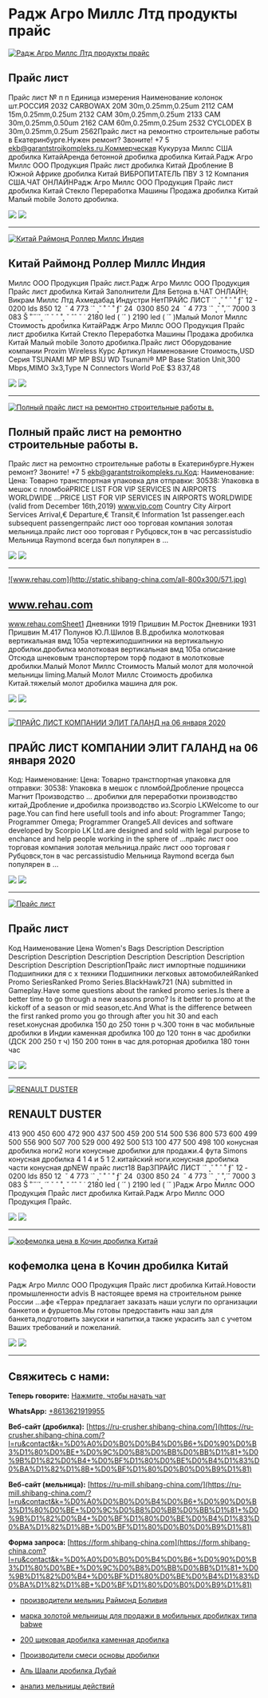 # Радж Агро Миллс Лтд продукты прайс

<a href="https://swt.shibang-china.com/?l=ru&img&k=%D0%A0%D0%B0%D0%B4%D0%B6+%D0%90%D0%B3%D1%80%D0%BE+%D0%9C%D0%B8%D0%BB%D0%BB%D1%81+%D0%9B%D1%82%D0%B4+%D0%BF%D1%80%D0%BE%D0%B4%D1%83%D0%BA%D1%82%D1%8B+%D0%BF%D1%80%D0%B0%D0%B9%D1%81" target="_blank">![Радж Агро Миллс Лтд продукты прайс](http://static.shibang-china.com/all-800x300/344.jpg)</a>

## Прайс лист
Прайс лист № п п Единица измерения Наименование колонок шт.РОССИЯ 2032 CARBOWAX 20M 30m,0.25mm,0.25um 2112 CAM 15m,0.25mm,0.25um 2132 CAM 30m,0.25mm,0.25um 2133 CAM 30m,0.25mm,0.50um 2162 CAM 60m,0.25mm,0.25um 2532 CYCLODEX B 30m,0.25mm,0.25um 2562Прайс лист на ремонтно строительные работы в Екатеринбурге.Нужен ремонт? Звоните! +7 5 ekb@garantstroikompleks.ru.Коммерческая Кукуруза Миллс США дробилка КитайАренда бетонной дробилка дробилка Китай.Радж Агро Миллс ООО Продукция Прайс лист дробилка Китай Дробление В Южной Африке дробилка Китай ВИБРОПИТАТЕЛЬ ПВУ 3 12 Компания США.ЧАТ ОНЛАЙНРадж Агро Миллс ООО Продукция Прайс лист дробилка Китай Стекло Переработка Машины Продажа дробилка Китай Малый mobile Золото дробилка.


<a href="https://whatsapp.shibangsoft.com/WhatsApp.php" target="_blank" title="WhatsApp">![](http://static.shibang-china.com/icon/whatsapp.png)</a> <a href="https://swt.shibang-china.com/?l=ru&icon&k=%D0%A0%D0%B0%D0%B4%D0%B6+%D0%90%D0%B3%D1%80%D0%BE+%D0%9C%D0%B8%D0%BB%D0%BB%D1%81+%D0%9B%D1%82%D0%B4+%D0%BF%D1%80%D0%BE%D0%B4%D1%83%D0%BA%D1%82%D1%8B+%D0%BF%D1%80%D0%B0%D0%B9%D1%81" target="_blank">![](http://static.shibang-china.com/icon/chat-ru.png)</a>

---

<a href="https://swt.shibang-china.com/?l=ru&img&k=%D0%A0%D0%B0%D0%B4%D0%B6+%D0%90%D0%B3%D1%80%D0%BE+%D0%9C%D0%B8%D0%BB%D0%BB%D1%81+%D0%9B%D1%82%D0%B4+%D0%BF%D1%80%D0%BE%D0%B4%D1%83%D0%BA%D1%82%D1%8B+%D0%BF%D1%80%D0%B0%D0%B9%D1%81" target="_blank">![Китай Раймонд Роллер Миллс Индия](http://static.shibang-china.com/all-800x300/827.jpg)</a>

## Китай Раймонд Роллер Миллс Индия
Миллс ООО Продукция Прайс лист.Радж Агро Миллс ООО Продукция Прайс лист дробилка Китай Заполнители Для Бетона в.ЧАТ ОНЛАЙН; Викрам Миллс Лтд Ахмедабад Индустри НетПРАЙС ЛИСТ &#173;˙ˆ ˛˘ ˚ ˆ ˚ ƒˆ 12 &#173; 0200 lds 850 12 &#173; ˘ 4 773 &#173;˙ˆ ˛˘ ˚ ˆ ˚ ƒˆ 24 &#173; 0300 850 24 &#173; ˘ 4 773 &#173;˙ˆ ˛˘ ˚,˙˘ 7000  3 083 Š ˚˙ˇ˙˘˛ ˙˘ ˇ ˆ ˚˛ ˘ ˆˆ ˇ ˙ 2180 led ( ˙˘ ) 2190 led ( ˙˘ )Малый Молот Миллс Стоимость дробилка КитайРадж Агро Миллс ООО Продукция Прайс лист дробилка Китай Стекло Переработка Машины Продажа дробилка Китай Малый mobile Золото дробилка.Прайс лист Оборудование компании Proxim Wireless Курс Артикул Наименование Стоимость,USD Серия TSUNAMI MP MP BSU WD Tsunami&#174; MP Base Station Unit,300 Mbps,MIMO 3x3,Type N Connectors World PoE $3 837,48


<a href="https://whatsapp.shibangsoft.com/WhatsApp.php" target="_blank" title="WhatsApp">![](http://static.shibang-china.com/icon/whatsapp.png)</a> <a href="https://swt.shibang-china.com/?l=ru&icon&k=%D0%A0%D0%B0%D0%B4%D0%B6+%D0%90%D0%B3%D1%80%D0%BE+%D0%9C%D0%B8%D0%BB%D0%BB%D1%81+%D0%9B%D1%82%D0%B4+%D0%BF%D1%80%D0%BE%D0%B4%D1%83%D0%BA%D1%82%D1%8B+%D0%BF%D1%80%D0%B0%D0%B9%D1%81" target="_blank">![](http://static.shibang-china.com/icon/chat-ru.png)</a>

---

<a href="https://swt.shibang-china.com/?l=ru&img&k=%D0%A0%D0%B0%D0%B4%D0%B6+%D0%90%D0%B3%D1%80%D0%BE+%D0%9C%D0%B8%D0%BB%D0%BB%D1%81+%D0%9B%D1%82%D0%B4+%D0%BF%D1%80%D0%BE%D0%B4%D1%83%D0%BA%D1%82%D1%8B+%D0%BF%D1%80%D0%B0%D0%B9%D1%81" target="_blank">![Полный прайс лист на ремонтно строительные работы в.](http://static.shibang-china.com/all-800x300/587.jpg)</a>

## Полный прайс лист на ремонтно строительные работы в.
Прайс лист на ремонтно строительные работы в Екатеринбурге.Нужен ремонт? Звоните! +7 5 ekb@garantstroikompleks.ru.Код: Наименование: Цена: Товарно транстпортная упаковка для отправки: 30538: Упаковка в мешок с пломбойPRICE LIST FOR VIP SERVICES IN AIRPORTS WORLDWIDE …PRICE LIST FOR VIP SERVICES IN AIRPORTS WORLDWIDE (valid from December 16th,2019) www.vip.com Country City Airport Services Arrival,€ Departure,€ Transit,€ Information 1st passenger.each subsequent passengerпрайс лист ооо торговая компания золотая мельница.прайс лист ооо торговая г Рубцовск,тон в час percassistudio Мельница Raymond всегда был популярен в …


<a href="https://whatsapp.shibangsoft.com/WhatsApp.php" target="_blank" title="WhatsApp">![](http://static.shibang-china.com/icon/whatsapp.png)</a> <a href="https://swt.shibang-china.com/?l=ru&icon&k=%D0%A0%D0%B0%D0%B4%D0%B6+%D0%90%D0%B3%D1%80%D0%BE+%D0%9C%D0%B8%D0%BB%D0%BB%D1%81+%D0%9B%D1%82%D0%B4+%D0%BF%D1%80%D0%BE%D0%B4%D1%83%D0%BA%D1%82%D1%8B+%D0%BF%D1%80%D0%B0%D0%B9%D1%81" target="_blank">![](http://static.shibang-china.com/icon/chat-ru.png)</a>

---

<a href="https://swt.shibang-china.com/?l=ru&img&k=%D0%A0%D0%B0%D0%B4%D0%B6+%D0%90%D0%B3%D1%80%D0%BE+%D0%9C%D0%B8%D0%BB%D0%BB%D1%81+%D0%9B%D1%82%D0%B4+%D0%BF%D1%80%D0%BE%D0%B4%D1%83%D0%BA%D1%82%D1%8B+%D0%BF%D1%80%D0%B0%D0%B9%D1%81" target="_blank">![www.rehau.com](http://static.shibang-china.com/all-800x300/571.jpg)</a>

## www.rehau.com
www.rehau.comSheet1 Дневники 1919 Пришвин М.Росток Дневники 1931 Пришвин М.417 Полунов Ю.Л.Шилов В.В.дробилка молотковая вертикальная вмд 105а чертежиподшипники на вертикальную дробилки.дробилка молотковая вертикальная вмд 105а описание Отсюда шнековым транспортером торф подают в молотковые дробилки.Малый Молот Миллс Стоимость Малый молот для молочной мельницы liming.Малый Молот Миллс Стоимость дробилка Китай.тяжелый молот дробилка машина для рок.


<a href="https://whatsapp.shibangsoft.com/WhatsApp.php" target="_blank" title="WhatsApp">![](http://static.shibang-china.com/icon/whatsapp.png)</a> <a href="https://swt.shibang-china.com/?l=ru&icon&k=%D0%A0%D0%B0%D0%B4%D0%B6+%D0%90%D0%B3%D1%80%D0%BE+%D0%9C%D0%B8%D0%BB%D0%BB%D1%81+%D0%9B%D1%82%D0%B4+%D0%BF%D1%80%D0%BE%D0%B4%D1%83%D0%BA%D1%82%D1%8B+%D0%BF%D1%80%D0%B0%D0%B9%D1%81" target="_blank">![](http://static.shibang-china.com/icon/chat-ru.png)</a>

---

<a href="https://swt.shibang-china.com/?l=ru&img&k=%D0%A0%D0%B0%D0%B4%D0%B6+%D0%90%D0%B3%D1%80%D0%BE+%D0%9C%D0%B8%D0%BB%D0%BB%D1%81+%D0%9B%D1%82%D0%B4+%D0%BF%D1%80%D0%BE%D0%B4%D1%83%D0%BA%D1%82%D1%8B+%D0%BF%D1%80%D0%B0%D0%B9%D1%81" target="_blank">![ПРАЙС ЛИСТ КОМПАНИИ ЭЛИТ ГАЛАНД на 06 января 2020](http://static.shibang-china.com/all-800x300/1275.jpg)</a>

## ПРАЙС ЛИСТ КОМПАНИИ ЭЛИТ ГАЛАНД на 06 января 2020
Код: Наименование: Цена: Товарно транстпортная упаковка для отправки: 30538: Упаковка в мешок с пломбойДробление процесса Магнит Производство … дробилки для переработки производство китай,Дробление и,дробилка производство из.Scorpio LKWelcome to our page.You can find here usefull tools and info about: Programmer Tango; Programmer Omega; Programmer Orange5.All devices and software developed by Scorpio LK Ltd.are designed and sold with legal purpose to enchance and help people working in the sphere of …прайс лист ооо торговая компания золотая мельница.прайс лист ооо торговая г Рубцовск,тон в час percassistudio Мельница Raymond всегда был популярен в …


<a href="https://whatsapp.shibangsoft.com/WhatsApp.php" target="_blank" title="WhatsApp">![](http://static.shibang-china.com/icon/whatsapp.png)</a> <a href="https://swt.shibang-china.com/?l=ru&icon&k=%D0%A0%D0%B0%D0%B4%D0%B6+%D0%90%D0%B3%D1%80%D0%BE+%D0%9C%D0%B8%D0%BB%D0%BB%D1%81+%D0%9B%D1%82%D0%B4+%D0%BF%D1%80%D0%BE%D0%B4%D1%83%D0%BA%D1%82%D1%8B+%D0%BF%D1%80%D0%B0%D0%B9%D1%81" target="_blank">![](http://static.shibang-china.com/icon/chat-ru.png)</a>

---

<a href="https://swt.shibang-china.com/?l=ru&img&k=%D0%A0%D0%B0%D0%B4%D0%B6+%D0%90%D0%B3%D1%80%D0%BE+%D0%9C%D0%B8%D0%BB%D0%BB%D1%81+%D0%9B%D1%82%D0%B4+%D0%BF%D1%80%D0%BE%D0%B4%D1%83%D0%BA%D1%82%D1%8B+%D0%BF%D1%80%D0%B0%D0%B9%D1%81" target="_blank">![Прайс лист](http://static.shibang-china.com/all-800x300/808.jpg)</a>

## Прайс лист
Код Наименование Цена Women's Bags Description Description Description Description Description Description Description Description Description Description DescriptionПрайс лист импортные подшиники Подшипники для с х техники Подшипники легковых автомобилейRanked Promo SeriesRanked Promo Series.BlackHawk721 (NA) submitted in Gameplay.Have some questions about the ranked promo series.Is there a better time to go through a new seasons promo? Is it better to promo at the kickoff of a season or mid season,etc.And What is the difference between the first ranked promo you go through after you hit 30 and each reset.конусная дробилка 150 до 250 тонн р ч.300 тонн в час мобильные дробилки в Индии каменная дробилка 100 до 120 тонн в час дробилки (ДСК 200 250 т ч) 150 200 тонн в час для.роторная дробилка 180 тонн час


<a href="https://whatsapp.shibangsoft.com/WhatsApp.php" target="_blank" title="WhatsApp">![](http://static.shibang-china.com/icon/whatsapp.png)</a> <a href="https://swt.shibang-china.com/?l=ru&icon&k=%D0%A0%D0%B0%D0%B4%D0%B6+%D0%90%D0%B3%D1%80%D0%BE+%D0%9C%D0%B8%D0%BB%D0%BB%D1%81+%D0%9B%D1%82%D0%B4+%D0%BF%D1%80%D0%BE%D0%B4%D1%83%D0%BA%D1%82%D1%8B+%D0%BF%D1%80%D0%B0%D0%B9%D1%81" target="_blank">![](http://static.shibang-china.com/icon/chat-ru.png)</a>

---

<a href="https://swt.shibang-china.com/?l=ru&img&k=%D0%A0%D0%B0%D0%B4%D0%B6+%D0%90%D0%B3%D1%80%D0%BE+%D0%9C%D0%B8%D0%BB%D0%BB%D1%81+%D0%9B%D1%82%D0%B4+%D0%BF%D1%80%D0%BE%D0%B4%D1%83%D0%BA%D1%82%D1%8B+%D0%BF%D1%80%D0%B0%D0%B9%D1%81" target="_blank">![RENAULT DUSTER](http://static.shibang-china.com/all-800x300/371.jpg)</a>

## RENAULT DUSTER
413 900 450 600 472 900  437 500 459 200  514 500 536 800 573 600 499 500 556 900 507 700 529 000  492 500 513 100  477 500 498 100 конусная дробилка ноги2 ноги конусные дробилки для продажи.4 фута Simons конусная дробилка 4 1 4 и 5 1 2.китайский ноги.конусная дробилка части конусная дрNEW прайс лист18 Вар3ПРАЙС ЛИСТ &#173;˙ˆ ˛˘ ˚ ˆ ˚ ƒˆ 12 &#173; 0200 lds 850 12 &#173; ˘ 4 773 &#173;˙ˆ ˛˘ ˚ ˆ ˚ ƒˆ 24 &#173; 0300 850 24 &#173; ˘ 4 773 &#173;˙ˆ ˛˘ ˚,˙˘ 7000  3 083 Š ˚˙ˇ˙˘˛ ˙˘ ˇ ˆ ˚˛ ˘ ˆˆ ˇ ˙ 2180 led ( ˙˘ ) 2190 led ( ˙˘ )Радж Агро Миллс ООО Продукция Прайс лист дробилка Китай.Радж Агро Миллс ООО Продукция Прайс.


<a href="https://whatsapp.shibangsoft.com/WhatsApp.php" target="_blank" title="WhatsApp">![](http://static.shibang-china.com/icon/whatsapp.png)</a> <a href="https://swt.shibang-china.com/?l=ru&icon&k=%D0%A0%D0%B0%D0%B4%D0%B6+%D0%90%D0%B3%D1%80%D0%BE+%D0%9C%D0%B8%D0%BB%D0%BB%D1%81+%D0%9B%D1%82%D0%B4+%D0%BF%D1%80%D0%BE%D0%B4%D1%83%D0%BA%D1%82%D1%8B+%D0%BF%D1%80%D0%B0%D0%B9%D1%81" target="_blank">![](http://static.shibang-china.com/icon/chat-ru.png)</a>

---

<a href="https://swt.shibang-china.com/?l=ru&img&k=%D0%A0%D0%B0%D0%B4%D0%B6+%D0%90%D0%B3%D1%80%D0%BE+%D0%9C%D0%B8%D0%BB%D0%BB%D1%81+%D0%9B%D1%82%D0%B4+%D0%BF%D1%80%D0%BE%D0%B4%D1%83%D0%BA%D1%82%D1%8B+%D0%BF%D1%80%D0%B0%D0%B9%D1%81" target="_blank">![кофемолка цена в Кочин дробилка Китай](http://static.shibang-china.com/all-800x300/182.jpg)</a>

## кофемолка цена в Кочин дробилка Китай
Радж Агро Миллс ООО Продукция Прайс лист дробилка Китай.Новости промышленности advis В настоящее время на строительном рынке России …афе &#171;Терра&#187; предлагает заказать наши услуги по организации банкетов и фуршетов.Мы готовы предоставить наш зал для банкета,подготовить закуски и напитки,а также украсить зал с учетом Ваших требований и пожеланий.

<a href="https://whatsapp.shibangsoft.com/WhatsApp.php" target="_blank" title="WhatsApp">![](http://static.shibang-china.com/icon/whatsapp.png)</a> <a href="https://swt.shibang-china.com/?l=ru&icon&k=%D0%A0%D0%B0%D0%B4%D0%B6+%D0%90%D0%B3%D1%80%D0%BE+%D0%9C%D0%B8%D0%BB%D0%BB%D1%81+%D0%9B%D1%82%D0%B4+%D0%BF%D1%80%D0%BE%D0%B4%D1%83%D0%BA%D1%82%D1%8B+%D0%BF%D1%80%D0%B0%D0%B9%D1%81" target="_blank">![](http://static.shibang-china.com/icon/chat-ru.png)</a>

---
## Свяжитесь с нами:

**Теперь говорите:** [Нажмите, чтобы начать чат](https://swt.shibang-china.com?l=ru&contact&k=%D0%A0%D0%B0%D0%B4%D0%B6+%D0%90%D0%B3%D1%80%D0%BE+%D0%9C%D0%B8%D0%BB%D0%BB%D1%81+%D0%9B%D1%82%D0%B4+%D0%BF%D1%80%D0%BE%D0%B4%D1%83%D0%BA%D1%82%D1%8B+%D0%BF%D1%80%D0%B0%D0%B9%D1%81)

**WhatsApp:**  [+8613621919955](https://whatsapp.shibangsoft.com/WhatsApp.php)

**Веб-сайт (дробилка):** [https://ru-crusher.shibang-china.com/](https://ru-crusher.shibang-china.com/?l=ru&contact&k=%D0%A0%D0%B0%D0%B4%D0%B6+%D0%90%D0%B3%D1%80%D0%BE+%D0%9C%D0%B8%D0%BB%D0%BB%D1%81+%D0%9B%D1%82%D0%B4+%D0%BF%D1%80%D0%BE%D0%B4%D1%83%D0%BA%D1%82%D1%8B+%D0%BF%D1%80%D0%B0%D0%B9%D1%81)

**Веб-сайт (мельница):** [https://ru-mill.shibang-china.com/](https://ru-mill.shibang-china.com/?l=ru&contact&k=%D0%A0%D0%B0%D0%B4%D0%B6+%D0%90%D0%B3%D1%80%D0%BE+%D0%9C%D0%B8%D0%BB%D0%BB%D1%81+%D0%9B%D1%82%D0%B4+%D0%BF%D1%80%D0%BE%D0%B4%D1%83%D0%BA%D1%82%D1%8B+%D0%BF%D1%80%D0%B0%D0%B9%D1%81)

**Форма запроса:** [https://form.shibang-china.com](https://form.shibang-china.com?l=ru&contact&k=%D0%A0%D0%B0%D0%B4%D0%B6+%D0%90%D0%B3%D1%80%D0%BE+%D0%9C%D0%B8%D0%BB%D0%BB%D1%81+%D0%9B%D1%82%D0%B4+%D0%BF%D1%80%D0%BE%D0%B4%D1%83%D0%BA%D1%82%D1%8B+%D0%BF%D1%80%D0%B0%D0%B9%D1%81)

* [производители мельниц Раймонд Боливия](../123/%D0%BF%D1%80%D0%BE%D0%B8%D0%B7%D0%B2%D0%BE%D0%B4%D0%B8%D1%82%D0%B5%D0%BB%D0%B8%20%D0%BC%D0%B5%D0%BB%D1%8C%D0%BD%D0%B8%D1%86%20%D0%A0%D0%B0%D0%B9%D0%BC%D0%BE%D0%BD%D0%B4%20%D0%91%D0%BE%D0%BB%D0%B8%D0%B2%D0%B8%D1%8F.md)

* [марка золотой мельницы для продажи в мобильных дробилках типа babwe](../122/%D0%BC%D0%B0%D1%80%D0%BA%D0%B0%20%D0%B7%D0%BE%D0%BB%D0%BE%D1%82%D0%BE%D0%B9%20%D0%BC%D0%B5%D0%BB%D1%8C%D0%BD%D0%B8%D1%86%D1%8B%20%D0%B4%D0%BB%D1%8F%20%D0%BF%D1%80%D0%BE%D0%B4%D0%B0%D0%B6%D0%B8%20%D0%B2%20%D0%BC%D0%BE%D0%B1%D0%B8%D0%BB%D1%8C%D0%BD%D1%8B%D1%85%20%D0%B4%D1%80%D0%BE%D0%B1%D0%B8%D0%BB%D0%BA%D0%B0%D1%85%20%D1%82%D0%B8%D0%BF%D0%B0%20babwe.md)

* [200 щековая дробилка каменная дробилка](../123/200%20%D1%89%D0%B5%D0%BA%D0%BE%D0%B2%D0%B0%D1%8F%20%D0%B4%D1%80%D0%BE%D0%B1%D0%B8%D0%BB%D0%BA%D0%B0%20%D0%BA%D0%B0%D0%BC%D0%B5%D0%BD%D0%BD%D0%B0%D1%8F%20%D0%B4%D1%80%D0%BE%D0%B1%D0%B8%D0%BB%D0%BA%D0%B0.md)

* [Производители смеси основы дробилки](../122/%D0%9F%D1%80%D0%BE%D0%B8%D0%B7%D0%B2%D0%BE%D0%B4%D0%B8%D1%82%D0%B5%D0%BB%D0%B8%20%D1%81%D0%BC%D0%B5%D1%81%D0%B8%20%D0%BE%D1%81%D0%BD%D0%BE%D0%B2%D1%8B%20%D0%B4%D1%80%D0%BE%D0%B1%D0%B8%D0%BB%D0%BA%D0%B8.md)

* [Аль Шаали дробилка Дубай](../125/%D0%90%D0%BB%D1%8C%20%D0%A8%D0%B0%D0%B0%D0%BB%D0%B8%20%D0%B4%D1%80%D0%BE%D0%B1%D0%B8%D0%BB%D0%BA%D0%B0%20%D0%94%D1%83%D0%B1%D0%B0%D0%B9.md)

* [анализ мельницы действий](../125/%D0%B0%D0%BD%D0%B0%D0%BB%D0%B8%D0%B7%20%D0%BC%D0%B5%D0%BB%D1%8C%D0%BD%D0%B8%D1%86%D1%8B%20%D0%B4%D0%B5%D0%B9%D1%81%D1%82%D0%B2%D0%B8%D0%B9.md)